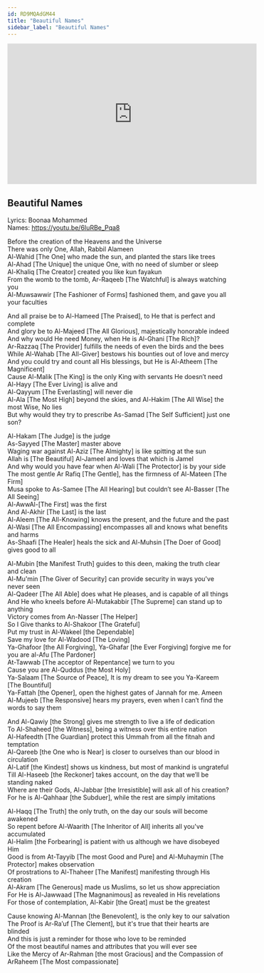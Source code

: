 ```yaml
---
id: RD9MQAdGM44
title: "Beautiful Names"
sidebar_label: "Beautiful Names"
---
```


<div class="video-float-container">
  <iframe
    width="560"
    height="315"
    src="https://www.youtube.com/embed/RD9MQAdGM44"
    title="YouTube video player"
    frameborder="0"
    allow="accelerometer; autoplay; clipboard-write; encrypted-media; gyroscope; picture-in-picture; web-share"
    referrerpolicy="strict-origin-when-cross-origin"
    allowfullscreen
  ></iframe>
</div>

## Beautiful Names

Lyrics: Boonaa Mohammed  
Names: https://youtu.be/6IuRBe_Pqa8

Before the creation of the Heavens and the Universe  
There was only One, Allah, Rabbil Alameen  
Al-Wahid [The One] who made the sun, and planted the stars like trees  
Al-Ahad [The Unique] the unique One, with no need of slumber or sleep  
Al-Khaliq [The Creator] created you like kun fayakun  
From the womb to the tomb, Ar-Raqeeb [The Watchful] is always watching you  
Al-Muwsawwir [The Fashioner of Forms] fashioned them, and gave you all your faculties

And all praise be to Al-Hameed [The Praised], to He that is perfect and complete  
And glory be to Al-Majeed [The All Glorious], majestically honorable indeed  
And why would He need Money, when He is Al-Ghani [The Rich]?  
Ar-Razzaq [The Provider] fulfills the needs of even the birds and the bees  
While Al-Wahab [The All-Giver] bestows his bounties out of love and mercy  
And you could try and count all His blessings, but He is Al-Atheem [The Magnificent]  
Cause Al-Malik [The King] is the only King with servants He doesn′t need  
Al-Hayy [The Ever Living] is alive and  
Al-Qayyum [The Everlasting] will never die  
Al-Ala [The Most High] beyond the skies, and Al-Hakim [The All Wise] the most Wise, No lies  
But why would they try to prescribe As-Samad [The Self Sufficient] just one son?

Al-Hakam [The Judge] is the judge  
As-Sayyed [The Master] master above  
Waging war against Al-Aziz [The Almighty] is like spitting at the sun  
Allah is [The Beautiful] Al-Jameel and loves that which is Jamel  
And why would you have fear when Al-Wali [The Protector] is by your side  
The most gentle Ar Rafiq [The Gentle], has the firmness of Al-Mateen [The Firm]  
Musa spoke to As-Samee [The All Hearing] but couldn′t see Al-Basser [The All Seeing]  
Al-AwwAl-[The First] was the first  
And Al-Akhir [The Last] is the last  
Al-Aleem [The All-Knowing] knows the present, and the future and the past  
Al-Wasi [The All Encompassing] encompasses all and knows what benefits and harms  
As-Shaafi [The Healer] heals the sick and Al-Muhsin [The Doer of Good] gives good to all

Al-Mubin [the Manifest Truth] guides to this deen, making the truth clear and clean  
Al-Mu'min [The Giver of Security] can provide security in ways you've never seen  
Al-Qadeer [The All Able] does what He pleases, and is capable of all things  
And He who kneels before Al-Mutakabbir [The Supreme] can stand up to anything  
Victory comes from An-Nasser [The Helper]  
So I Give thanks to Al-Shakoor [The Grateful]  
Put my trust in Al-Wakeel [the Dependable]  
Save my love for Al-Wadood [The Loving]  
Ya-Ghafoor [the All Forgiving], Ya-Ghafar [the Ever Forgiving] forgive me for you are al-Afu [The Pardoner]  
At-Tawwab [The acceptor of Repentance] we turn to you  
Cause you are Al-Quddus [the Most Holy]  
Ya-Salaam [The Source of Peace], It is my dream to see you Ya-Kareem [The Bountiful]  
Ya-Fattah [the Opener], open the highest gates of Jannah for me. Ameen  
Al-Mujeeb [The Responsive] hears my prayers, even when I can′t find the words to say them

And Al-Qawiy [the Strong] gives me strength to live a life of dedication  
To Al-Shaheed [the Witness], being a witness over this entire nation  
Al-Hafeedth [The Guardian] protect this Ummah from all the fitnah and temptation  
Al-Qareeb [the One who is Near] is closer to ourselves than our blood in circulation  
Al-Latif [the Kindest] shows us kindness, but most of mankind is ungrateful  
Till Al-Haseeb [the Reckoner] takes account, on the day that we′ll be standing naked  
Where are their Gods, Al-Jabbar [the Irresistible] will ask all of his creation?  
For he is Al-Qahhaar [the Subduer], while the rest are simply imitations

Al-Haqq [The Truth] the only truth, on the day our souls will become awakened  
So repent before Al-Waarith [The Inheritor of All] inherits all you've accumulated  
Al-Halim [the Forbearing] is patient with us although we have disobeyed Him  
Good is from At-Tayyib [The most Good and Pure] and Al-Muhaymin [The Protector] makes observation  
Of prostrations to Al-Thaheer [The Manifest] manifesting through His creation  
Al-Akram [The Generous] made us Muslims, so let us show appreciation  
For He is Al-Jawwaad [The Magnanimous] as revealed in His revelations  
For those of contemplation, Al-Kabir [the Great] must be the greatest

Cause knowing Al-Mannan [the Benevolent], is the only key to our salvation  
The Proof is Ar-Ra′uf [The Clement], but it's true that their hearts are blinded  
And this is just a reminder for those who love to be reminded  
Of the most beautiful names and attributes that you will ever see  
Like the Mercy of Ar-Rahman [the most Gracious] and the Compassion of ArRaheem [The Most compassionate]

